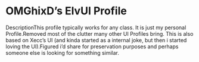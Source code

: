 # OMGhixD’s ElvUI Profile

DescriptionThis profile typically works for any class. It is just my personal Profile.Removed most of the clutter many other UI Profiles bring. This is also based on Xecc’s UI (and kinda started as a internal joke, but then i started loving the UI).Figured i’d share for preservation purposes and perhaps someone else is looking for something similar.
